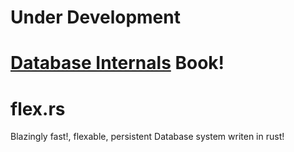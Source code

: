 # Under Development

# [Database Internals](https://nurmohammed840.github.io/flex/book/) Book!

# flex.rs
Blazingly fast!, flexable, persistent Database system writen in rust!
